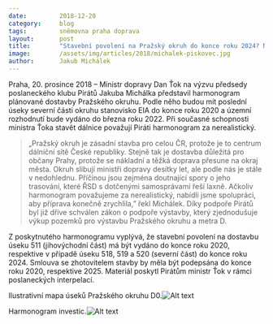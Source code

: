 ```yaml
---
date:         2018-12-20
category:     blog
tags:         sněmovna praha doprava
layout:       post
title:        "Stavební povolení na Pražský okruh do konce roku 2024? Nereálné, myslí si Piráti"
image:        /assets/img/articles/2018/michalek-piskovec.jpg
author:       Jakub Michálek
---
```

 
Praha, 20. prosince 2018 – Ministr dopravy Dan Ťok na výzvu předsedy poslaneckého klubu Pirátů Jakuba Michálka představil harmonogram plánované dostavby Pražského okruhu. Podle něho budou mít poslední úseky severní části okruhu stanovisko EIA do konce roku 2020 a územní rozhodnutí bude vydáno do března roku 2022. Při současné schopnosti ministra Ťoka stavět dálnice považují Piráti harmonogram za nerealistický. 

> „Pražský okruh je zásadní stavba pro celou ČR, protože je to centrum dálniční sítě České republiky. Stejně tak je dostavba důležitá pro občany Prahy, protože se nákladní a těžká doprava přesune na okraj města. Okruh slibují ministři dopravy desítky let, ale podle nás je stále v nedohlednu. Příčinou jsou zejména doutnající spory o jeho trasování, které ŘSD s dotčenými samosprávami řeší laxně. Ačkoliv harmonogram považujeme za nerealistický, nabídli jsme spolupráci, aby příprava konečně zrychlila,” řekl Michálek. Díky podpoře Pirátů byl již dříve schválen zákon o podpoře výstavby, který zjednodušuje výkup pozemků pro výstavbu Pražského okruhu a metra D.

Z poskytnutého harmonogramu vyplývá, že stavební povolení na dostavbu úseku 511 (jihovýchodní část) má být vydáno do konce roku 2020, respektive v případě úseku 518, 519 a 520 (severní část) do konce roku 2024. Smlouva se zhotovitelem stavby by měla být podepsána do konce roku 2020, respektive 2025. Materiál poskytl Pirátům ministr Ťok v rámci poslaneckých interpelací.

Ilustrativní mapa úseků Pražského okruhu D0.![Alt text](https://pirati.cz/assets/img/articles/2018/map-ph-okruh.png)

Harmonogram investic.![Alt text](https://pirati.cz/assets/img/articles/2018/harmonogram-investic.png)
